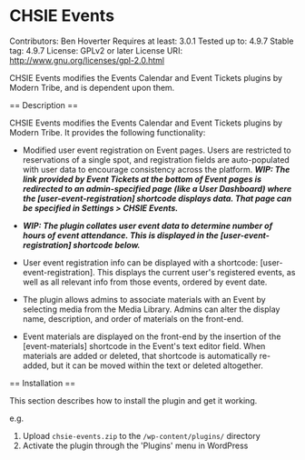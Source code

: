 # CHSIE Events

Contributors: Ben Hoverter
Requires at least: 3.0.1
Tested up to: 4.9.7
Stable tag: 4.9.7
License: GPLv2 or later
License URI: http://www.gnu.org/licenses/gpl-2.0.html

CHSIE Events modifies the Events Calendar and Event Tickets plugins by Modern Tribe, and is dependent upon them.


== Description ==

CHSIE Events modifies the Events Calendar and Event Tickets plugins by Modern Tribe.  It provides the following functionality:

- Modified user event registration on Event pages.  Users are restricted to reservations of a single spot, and registration fields are auto-populated with user data to encourage consistency across the platform. ***WIP: The link provided by Event Tickets at the bottom of Event pages is redirected to an admin-specified page (like a User Dashboard) where the [user-event-registration] shortcode displays data. That page can be specified in Settings > CHSIE Events.***

- ***WIP: The plugin collates user event data to determine number of hours of event attendance.  This is displayed in the [user-event-registration] shortcode below.***

- User event registration info can be displayed with a shortcode: [user-event-registration].  This displays the current user's registered events, as well as all relevant info from those events, ordered by event date.

- The plugin allows admins to associate materials with an Event by selecting media from the Media Library.  Admins can alter the display name, description, and order of materials on the front-end.

- Event materials are displayed on the front-end by the insertion of the [event-materials] shortcode in the Event's text editor field.  When materials are added or deleted, that shortcode is automatically re-added, but it can be moved within the text or deleted altogether.


== Installation ==

This section describes how to install the plugin and get it working.

e.g.

1. Upload `chsie-events.zip` to the `/wp-content/plugins/` directory
2. Activate the plugin through the 'Plugins' menu in WordPress

